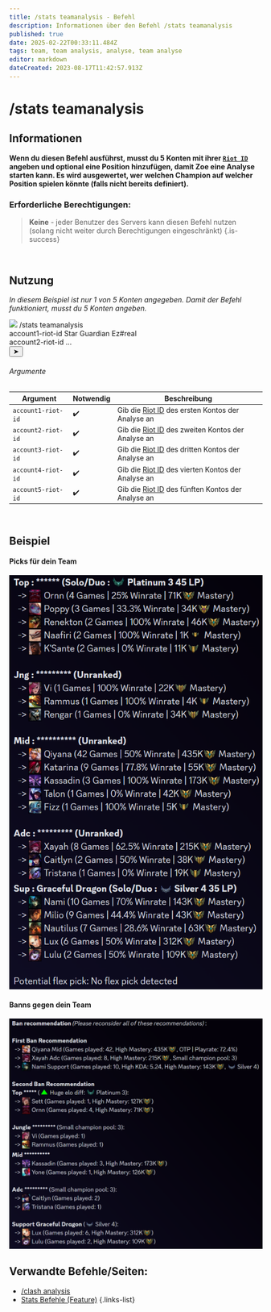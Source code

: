 ```yaml
---
title: /stats teamanalysis - Befehl
description: Informationen über den Befehl /stats teamanalysis
published: true
date: 2025-02-22T00:33:11.484Z
tags: team, team analysis, analyse, team analyse
editor: markdown
dateCreated: 2023-08-17T11:42:57.913Z
---
```


# /stats teamanalysis
## Informationen
**Wenn du diesen Befehl ausführst, musst du 5 Konten mit ihrer [`Riot ID`](/de/terms/riotid) angeben und optional eine Position hinzufügen, damit Zoe eine Analyse starten kann. Es wird ausgewertet, wer welchen Champion auf welcher Position spielen könnte (falls nicht bereits definiert).**
<br>

### Erforderliche Berechtigungen:
>**Keine** - jeder Benutzer des Servers kann diesen Befehl nutzen (solang nicht weiter durch Berechtigungen eingeschränkt) {.is-success}

<br>

## Nutzung
*In diesem Beispiel ist nur 1 von 5 Konten angegeben. Damit der Befehl funktioniert, musst du 5 Konten angeben.*
<div class="discord-preview">
    <div class="dcp-chatbar">
        <img src="/zoe_logo.png" class="dcp-avatar">
        <span class="dcp-command">/stats teamanalysis</span>
        <div class="dcp-args">
            <div class="dcp-arg">
                <span class="dcp-arg-label">account1-riot-id</span>
                <span class="dcp-arg-value">Star Guardian Ez#real</span>
            </div>
          			<div class="dcp-arg">
                <span class="dcp-arg-label">account2-riot-id</span>
                <span class="dcp-arg-value">...</span>
            </div>
        </div>
        <button class="dcp-send-btn">&#10148;</button> 
    </div>
</div>

###### Argumente
| Argument | Notwendig | Beschreibung |
|----------|----------|-------------|
| `account1-riot-id` | :heavy_check_mark: | Gib die [Riot ID](/de/terms/riotid) des ersten Kontos der Analyse an |
| `account2-riot-id` | :heavy_check_mark: | Gib die [Riot ID](/de/terms/riotid) des zweiten Kontos der Analyse an |
| `account3-riot-id` | :heavy_check_mark: | Gib die [Riot ID](/de/terms/riotid) des dritten Kontos der Analyse an |
| `account4-riot-id` | :heavy_check_mark: | Gib die [Riot ID](/de/terms/riotid) des vierten Kontos der Analyse an |
| `account5-riot-id` | :heavy_check_mark: | Gib die [Riot ID](/de/terms/riotid) des fünften Kontos der Analyse an |
<br>

## Beispiel
#### Picks für dein Team
![](/img/commands/stats_teamanalysis_picks.png)
<br>

#### Banns gegen dein Team
![](/img/commands/stats_teamanalysis_bans.png)
<br>

## Verwandte Befehle/Seiten:
- [/clash analysis](/de/commands/clashchannel/analysis)
- [Stats Befehle (Feature)](/de/commands/stats)
{.links-list}